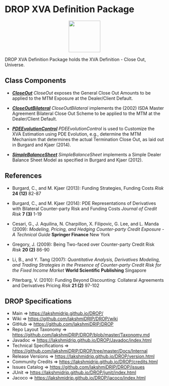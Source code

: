 # DROP XVA Definition Package

<p align="center"><img src="https://github.com/lakshmiDRIP/DROP/blob/master/DRIP_Logo.gif?raw=true" width="100"></p>

DROP XVA Definition Package holds the XVA Definition - Close Out, Universe.


## Class Components

 * [***CloseOut***](https://github.com/lakshmiDRIP/DROP/tree/master/src/main/java/org/drip/xva/definition/CloseOut.java)
 <i>CloseOut</i> exposes the General Close Out Amounts to be applied to the MTM Exposure at the
 Dealer/Client Default.

 * [***CloseOutBilateral***](https://github.com/lakshmiDRIP/DROP/tree/master/src/main/java/org/drip/xva/definition/CloseOutBilateral.java)
 <i>CloseOutBilateral</i> implements the (2002) ISDA Master Agreement Bilateral Close Out Scheme to be
 applied to the MTM at the Dealer/Client Default.

 * [***PDEEvolutionControl***](https://github.com/lakshmiDRIP/DROP/tree/master/src/main/java/org/drip/xva/definition/PDEEvolutionControl.java)
 <i>PDEEvolutionControl</i> is used to Customize the XVA Estimation using PDE Evolution, e.g., determine the
 MTM Mechanism that determines the actual Termination Close Out, as laid out in Burgard and Kjaer (2014).

 * [***SimpleBalanceSheet***](https://github.com/lakshmiDRIP/DROP/tree/master/src/main/java/org/drip/xva/definition/SimpleBalanceSheet.java)
 <i>SimpleBalanceSheet</i> implements a Simple Dealer Balance Sheet Model as specified in Burgard and Kjaer
 (2012).


## References

 * Burgard, C., and M. Kjaer (2013): Funding Strategies, Funding Costs <i>Risk</i> <b>24 (12)</b> 82-87

 * Burgard, C., and M. Kjaer (2014): PDE Representations of Derivatives with Bilateral Counter-party Risk and
 	Funding Costs <i>Journal of Credit Risk</i> <b>7 (3)</b> 1-19

 * Cesari, G., J. Aquilina, N. Charpillon, X. Filipovic, G. Lee, and L. Manda (2009): <i>Modeling, Pricing,
 	and Hedging Counter-party Credit Exposure - A Technical Guide</i> <b>Springer Finance</b> New York

 * Gregory, J. (2009): Being Two-faced over Counter-party Credit Risk <i>Risk</i> <b>20 (2)</b> 86-90

 * Li, B., and Y. Tang (2007): <i>Quantitative Analysis, Derivatives Modeling, and Trading Strategies in the
 	Presence of Counter-party Credit Risk for the Fixed Income Market</i> <b>World Scientific Publishing</b>
 	Singapore

 * Piterbarg, V. (2010): Funding Beyond Discounting: Collateral Agreements and Derivatives Pricing
 	<i>Risk</i> <b>21 (2)</b> 97-102


## DROP Specifications

 * Main                     => https://lakshmidrip.github.io/DROP/
 * Wiki                     => https://github.com/lakshmiDRIP/DROP/wiki
 * GitHub                   => https://github.com/lakshmiDRIP/DROP
 * Repo Layout Taxonomy     => https://github.com/lakshmiDRIP/DROP/blob/master/Taxonomy.md
 * Javadoc                  => https://lakshmidrip.github.io/DROP/Javadoc/index.html
 * Technical Specifications => https://github.com/lakshmiDRIP/DROP/tree/master/Docs/Internal
 * Release Versions         => https://lakshmidrip.github.io/DROP/version.html
 * Community Credits        => https://lakshmidrip.github.io/DROP/credits.html
 * Issues Catalog           => https://github.com/lakshmiDRIP/DROP/issues
 * JUnit                    => https://lakshmidrip.github.io/DROP/junit/index.html
 * Jacoco                   => https://lakshmidrip.github.io/DROP/jacoco/index.html
